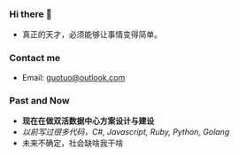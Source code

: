 ### Hi there 👋
- 真正的天才，必须能够让事情变得简单。

### Contact me
- Email: guotuo@outlook.com

### Past and Now
- **现在在做双活数据中心方案设计与建设**
- *以前写过很多代码，C#, Javascript, Ruby, Python, Golang*
- 未来不确定，社会缺啥我干啥

<!--
**sirius1024/sirius1024** is a ✨ _special_ ✨ repository because its `README.md` (this file) appears on your GitHub profile.

Here are some ideas to get you started:

- 🔭 I’m currently working on ...
- 🌱 I’m currently learning ...
- 👯 I’m looking to collaborate on ...
- 🤔 I’m looking for help with ...
- 💬 Ask me about ...
- 📫 How to reach me: ...
- 😄 Pronouns: ...
- ⚡ Fun fact: ...
-->
